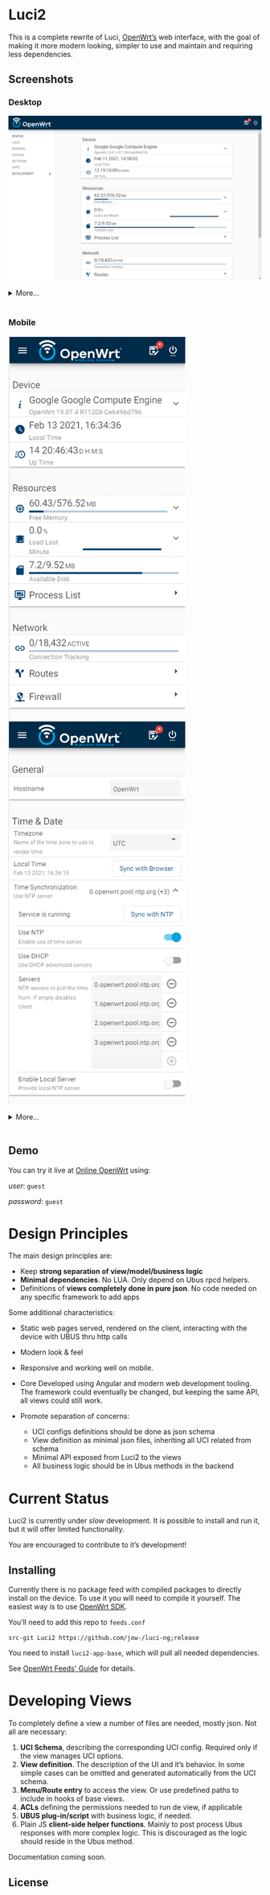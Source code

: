 # Luci2

This is a complete rewrite of Luci, [OpenWrt’s](https://openwrt.org) web interface, with the goal of making it more modern looking, simpler to use and maintain and requiring less dependencies.

## Screenshots

### Desktop

![Status Screenshot](./docs/screenshots/desk_status.png)

<details>
<summary>
More...
</summary>

![System Screenshot](./docs/screenshots/desk_system.png)
![Network Interface Screenshot](./docs/screenshots/desk_interface.png)
![Logs Screenshot](./docs/screenshots/desk_logs.png)

</details>
&nbsp

### Mobile

![Status Screenshot](./docs/screenshots/mobile_status.png) ![System Screenshot](./docs/screenshots/mobile_system.png)

<details>
<summary>
More...
</summary>

![Network Interface Screenshot](./docs/screenshots/mobile_interface.png) ![Logs Screenshot](./docs/screenshots/mobile_logs.png)

</details>
&nbsp  
  
  
## Demo

You can try it live at
[Online OpenWrt](http://luci2.mywire.org:9080)
using:

_user_: `guest`

_password_: `guest`

# Design Principles

The main design principles are:

- Keep **strong separation of view/model/business logic**
- **Minimal dependencies**. No LUA. Only depend on Ubus rpcd helpers.
- Definitions of **views completely done in pure json**. No code needed on any specific framework to add apps

Some additional characteristics:

- Static web pages served, rendered on the client, interacting with the device with UBUS thru http calls

- Modern look & feel
- Responsive and working well on mobile.
- Core Developed using Angular and modern web development tooling. The framework could eventually be changed, but keeping the same API, all views could still work.
- Promote separation of concerns:
  - UCI configs definitions should be done as json schema
  - View definition as minimal json files, inheriting all UCI related from schema
  - Minimal API exposed from Luci2 to the views
  - All business logic should be in Ubus methods in the backend

# Current Status

Luci2 is currently under _slow_ development. It is possible to install and run it, but it will offer limited functionality.

You are encouraged to contribute to it’s development!

## Installing

Currently there is no package feed with compiled packages to directly install on the device.
To use it you will need to compile it yourself. The easiest way is to use [OpenWrt SDK](https://openwrt.org/docs/guide-developer/using_the_sdk).

You’ll need to add this repo to `feeds.conf`

```
src-git Luci2 https://github.com/jow-/luci-ng;release
```

You need to install `luci2-app-base`, which will pull all needed dependencies.

See [OpenWrt Feeds' Guide](https://openwrt.org/docs/guide-developer/feeds) for details.

# Developing Views

To completely define a view a number of files are needed, mostly json. Not all are necessary:

1. **UCI Schema**, describing the corresponding UCI config. Required only if the view manages UCI options.
2. **View definition**. The description of the UI and it’s behavior. In some simple cases can be omitted and generated automatically from the UCI schema.
3. **Menu/Route entry** to access the view. Or use predefined paths to include in hooks of base views.
4. **ACLs** defining the permissions needed to run de view, if applicable
5. **UBUS plug-in/script** with business logic, if needed.
6. Plain JS **client-side helper functions**. Mainly to post process Ubus responses with more complex logic. This is discouraged as the logic should reside in the Ubus method.

Documentation coming soon.

## License
